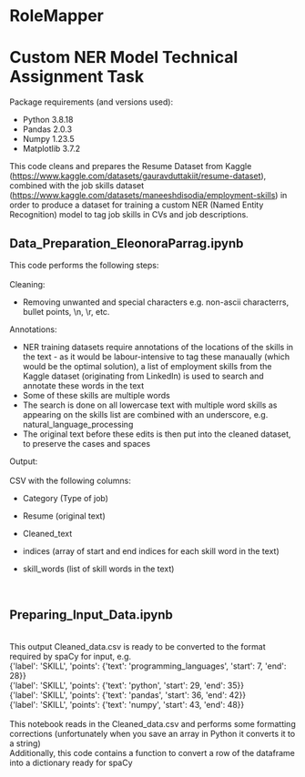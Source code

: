 # RoleMapper
# Custom NER Model Technical Assignment Task

Package requirements (and versions used): <br>
* Python 3.8.18 <br>
* Pandas 2.0.3 <br>
* Numpy 1.23.5 <br>
* Matplotlib 3.7.2 <br>

This code cleans and prepares the Resume Dataset from Kaggle (https://www.kaggle.com/datasets/gauravduttakiit/resume-dataset), combined with the job skills dataset (https://www.kaggle.com/datasets/maneeshdisodia/employment-skills) in order to produce a dataset for training a custom NER (Named Entity Recognition) model to tag job skills in CVs and job descriptions.

## Data_Preparation_EleonoraParrag.ipynb <br>

This code performs the following steps:<br>
<br>
Cleaning:<br>
* Removing unwanted and special characters e.g. non-ascii characterrs, bullet points, \n, \r, etc.<br>


Annotations: <br>
* NER training datasets require annotations of the locations of the skills in the text - as it would be labour-intensive to tag these manaually (which would be the optimal solution), a list of employment skills from the Kaggle dataset (originating from LinkedIn) is used to search and annotate these words in the text <br>
* Some of these skills are multiple words <br>
* The search is done on all lowercase text with multiple word skills as appearing on the skills list are combined with an underscore, e.g. natural_language_processing <br>
* The original text before these edits is then put into the cleaned dataset, to preserve the cases and spaces <br>

Output: <br>
 <br>
CSV with the following columns:
* Category (Type of job)
* Resume (original text)
* Cleaned_text
* indices (array of start and end indices for each skill word in the text)
* skill_words (list of skill words in the text)

  <br>

## Preparing_Input_Data.ipynb <br>
<br>
This output Cleaned_data.csv is ready to be converted to the format required by spaCy for input, e.g. 
<br>
{'label': 'SKILL', 'points': {'text': 'programming_languages', 'start': 7, 'end': 28}} <br>
{'label': 'SKILL', 'points': {'text': 'python', 'start': 29, 'end': 35}} <br>
{'label': 'SKILL', 'points': {'text': 'pandas', 'start': 36, 'end': 42}} <br>
{'label': 'SKILL', 'points': {'text': 'numpy', 'start': 43, 'end': 48}} <br>
<br>
This notebook reads in the Cleaned_data.csv and performs some formatting corrections (unfortunately when you save an array in Python it converts it to a string) <br>
Additionally, this code contains a function to convert a row of the dataframe into a dictionary ready for spaCy

